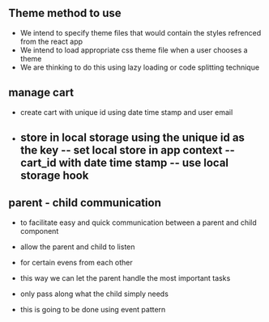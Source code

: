 ## Theme method to use
- We intend to specify theme files that would contain the styles refrenced from the react app
- We intend to load appropriate css theme file when a user chooses a theme
- We are thinking to do this using lazy loading or code splitting technique

## manage cart
- create cart with unique id using date time stamp and user email
- store in local storage using the unique id as the key
  -- set local store in app context
  -- cart_id with date time stamp
  -- use local storage hook
  -- 

## parent - child communication
- to facilitate easy and quick communication between a parent and child component

- allow the parent and child to listen 
- for certain evens from each other
- this way we can let the parent handle the most important tasks
- only pass along what the child simply needs
- this is going to be done using event pattern